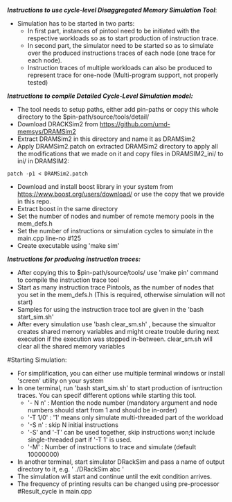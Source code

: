 ***Instructions to use cycle-level Disaggregated Memory Simulation Tool***:
* Simulation has to be started in two parts:
	- In first part, instances of pintool need to be initiated with the respective workloads so as to start production of instruction trace.
	- In second part, the simulator need to be started so as to simulate over the produced instructions traces of each node (one trace for each node).
	- Instruction traces of multiple workloads can also be produced to represent trace for one-node (Multi-program support, not properly tested)

***Instructions to compile Detailed Cycle-Level Simulation model:***
* The tool needs to setup paths, either add pin-paths or copy this whole directory to the $pin-path/source/tools/detail/
* Download DRACKSim2 from https://github.com/umd-memsys/DRAMSim2
* Extract DRAMSim2 in this directory and name it as DRAMSim2
* Apply DRAMSim2.patch on extracted DRAMSim2 directory to apply all the modifications that we made on it and copy files in DRAMSIM2_ini/ to ini/ in DRAMSIM2: 
```
patch -p1 < DRAMSim2.patch
```
* Download and install boost library in your system from https://www.boost.org/users/download/ or use the copy that we provide in this repo.
* Extract boost in the same directory
* Set the number of nodes and number of remote memory pools in the mem_defs.h
* Set the number of instructions or simulation cycles to simulate in the main.cpp line-no #125 
* Create executable using 'make sim'
	
***Instructions for producing instruction traces:***
* After copying this to $pin-path/source/tools/ use 'make pin' command to compile the instruction trace tool
* Start as many instruction trace Pintools, as the number of nodes that you set in the mem_defs.h (This is required, otherwise simulation will not start)
* Samples for using the instruction trace tool are given in the 'bash start_sim.sh'
* After every simulation use 'bash clear_sm.sh' , because the simualtor creates shared memory variables and might create trouble during next execution if the execution was stopped
in-between. clear_sm.sh will clear all the shared memory variables

#Starting Simulation:
* For simplification, you can either use multiple terminal windows or install 'screen' utility on your system
* In one terminal, run 'bash start_sim.sh' to start production of isntruction traces. You can specif different options while starting this tool.
	- '- N n' : Mention the node number (mandatory argument and node numbers should start from 1 and should be in-order)
	- '-T 1/0' : '1' means only simulate multi-threaded part of the workload
	- '-S n' : skip N initial instructions
	- '-S' and '-T' can be used together, skip instructions won;t include single-threaded part if '-T 1' is used.
	- '-M' : Number of instructions to trace and simulate (default 10000000) 	
* In another terminal, start simulator DRackSim and pass a name of output directory to it, e.g. ' ./DRackSim abc '
* The simulation will start and continue until the exit condition arrives.
* The frequency of printing results can be changed using pre-processor #Result_cycle in main.cpp
